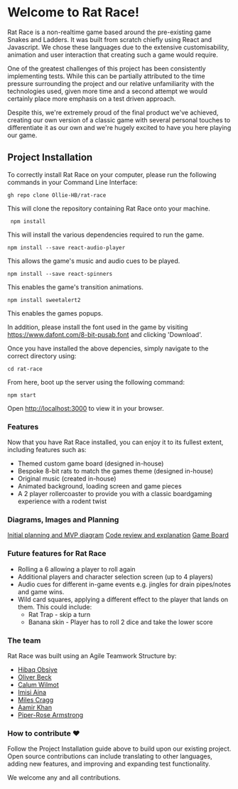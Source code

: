 # Welcome to Rat Race!

Rat Race is a non-realtime game based around the pre-existing game Snakes and Ladders. It was built from scratch chiefly using React and Javascript. We chose these languages due to the extensive customisability, animation and user interaction that creating such a game would require.

One of the greatest challenges of this project has been consistently implementing tests. While this can be partially attributed to the time pressure surrounding the project and our relative unfamiliarity with the technologies used, given more time and a second attempt we would certainly place more emphasis on a test driven approach.

Despite this, we're extremely proud of the final product we've achieved, creating our own version of a classic game with several personal touches to differentiate it as our own and we're hugely excited to have you here playing our game.

## Project Installation

To correctly install Rat Race on your computer, please run the following commands in your Command Line Interface:

```
gh repo clone Ollie-HB/rat-race
```

This will clone the repository containing Rat Race onto your machine.

```
 npm install
```

This will install the various dependencies required to run the game.

```
npm install --save react-audio-player
```

This allows the game's music and audio cues to be played.

```
npm install --save react-spinners
```

This enables the game's transition animations.

```
npm install sweetalert2
```

This enables the games popups.

In addition, please install the font used in the game by visiting https://www.dafont.com/8-bit-pusab.font and clicking 'Download'.

Once you have installed the above depencies, simply navigate to the correct directory using:

```
cd rat-race
```

From here, boot up the server using the following command:

```
npm start
```

Open [http://localhost:3000](http://localhost:3000) to view it in your browser.

### Features

Now that you have Rat Race installed, you can enjoy it to its fullest extent, including features such as:
- Themed custom game board (designed in-house)
- Bespoke 8-bit rats to match the games theme (designed in-house)
- Original music (created in-house)
- Animated background, loading screen and game pieces
- A 2 player rollercoaster to provide you with a classic boardgaming experience with a rodent twist

### Diagrams, Images and Planning

[Initial planning and MVP diagram]()
[Code review and explanation]()
[Game Board]()


### Future features for Rat Race

- Rolling a 6 allowing a player to roll again
- Additional players and character selection screen (up to 4 players)
- Audio cues for different in-game events e.g. jingles for drain pipes/notes and game wins.
- Wild card squares, applying a different effect to the player that lands on them. This could include:
  - Rat Trap - skip a turn
  - Banana skin - Player has to roll 2 dice and take the lower score

### The team

Rat Race was built using an Agile Teamwork Structure by:

- [Hibaq Obsiye](https://github.com/hibscodes)
- [Oliver Beck](https://github.com/Ollie-HB)
- [Calum Wilmot](https://github.com/Calumwi)
- [Imisi Aina](https://github.com/imisiaina)
- [Miles Cragg](https://github.com/Cragg87)
- [Aamir Khan](https://github.com/AamirKhanDev)
- [Piper-Rose Armstrong](https://github.com/piperrosearmstrong)

### How to contribute :heart:

Follow the Project Installation guide above to build upon our existing project. Open source contributions can include translating to other languages, adding new features, and improving and expanding test functionality.

We welcome any and all contributions.